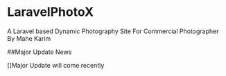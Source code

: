 # LaravelPhotoX
A Laravel based Dynamic Photography Site For Commercial Photographer By Mahe Karim

##Major Update News

[]Major Update will come recently
